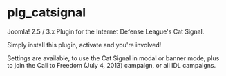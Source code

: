 plg_catsignal
=============

Joomla! 2.5 / 3.x Plugin for the Internet Defense League's Cat Signal.

Simply install this plugin, activate and you're involved!

Settings are available, to use the Cat Signal in modal or banner mode, plus to join the Call to Freedom (July 4, 2013) campaign, or all IDL campaigns.
